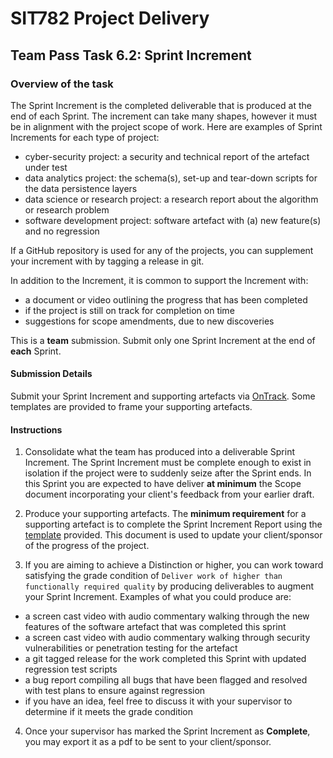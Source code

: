 <div id="banner"></div>

# SIT782 Project Delivery
## Team Pass Task 6.2: Sprint Increment

### Overview of the task
The Sprint Increment is the completed deliverable that is produced at the end of each Sprint. The increment can take many shapes, however it must be in alignment with the project scope of work. Here are examples of Sprint Increments for each type of project:

* cyber-security project: a security and technical report of the artefact under test
* data analytics project: the schema(s), set-up and tear-down scripts for the data persistence layers
* data science or research project: a research report about the algorithm or research problem
* software development project: software artefact with (a) new feature(s) and no regression

If a GitHub repository is used for any of the projects, you can supplement your increment with by tagging a release in git.

In addition to the Increment, it is common to support the Increment with:

* a document or video outlining the progress that has been completed
* if the project is still on track for completion on time
* suggestions for scope amendments, due to new discoveries

This is a **team** submission. Submit only one Sprint Increment at the end of **each** Sprint.

#### Submission Details
Submit your Sprint Increment and supporting artefacts via [OnTrack](https://ontrack.deakin.edu.au). Some templates are provided to frame your supporting artefacts.

#### Instructions

1. Consolidate what the team has produced into a deliverable Sprint Increment. The Sprint Increment must be complete enough to exist in isolation if the project were to suddenly seize after the Sprint ends. In this Sprint you are expected to have deliver **at minimum** the Scope document incorporating your client's feedback from your earlier draft.

2. Produce your supporting artefacts. The **minimum requirement** for a supporting artefact is to complete the Sprint Increment Report using the [template](https://deakin365.sharepoint.com/:f:/s/SIT782-Project-Delivery/Er_q6e6Iw0pIokUor-k26lQBcAkdM-BWb6PdWwlOxWLxbQ?e=NmuOYy) provided. This document is used to update your client/sponsor of the progress of the project.

3. If you are aiming to achieve a Distinction or higher, you can work toward satisfying the grade condition of `Deliver work of higher than functionally required quality` by producing deliverables to augment your Sprint Increment. Examples of what you could produce are:

* a screen cast video with audio commentary walking through the new features of the software artefact that was completed this sprint
* a screen cast video with audio commentary walking through security vulnerabilities or penetration testing for the artefact
* a git tagged release for the work completed this Sprint with updated regression test scripts
* a bug report compiling all bugs that have been flagged and resolved with test plans to ensure against regression
* if you have an idea, feel free to discuss it with your supervisor to determine if it meets the grade condition

4. Once your supervisor has marked the Sprint Increment as **Complete**, you may export it as a pdf to be sent to your client/sponsor.

<div style="page-break-after:always;"></div>
